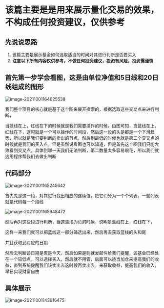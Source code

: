 # 该篇主要是是用来展示量化交易的效果，不构成任何投资建议，仅供参考

## 先说说思路

1. 该篇主要是展示基金如何选取适当的时间对其进行判断是否要买入
2. **注意以下所有内容仅供参考，不做任何投资建议，投资有风险，投资需谨慎**

## 首先第一步学会看图，这是由单位净值和5日线和20日线组成的图形

![image-20211001164625538](https://cdn.jsdelivr.net/gh/13060923171/images@main/img/image-20211001164625538.png)

我们整个项目的核心就是基于这个图来展开探索的，根据选取这些交叉点来进行判断，

当蓝线在上，红线在下的时候就是我们需要操作的时候，由图可知，当蓝线在上，红线在下，这时就是一个可以操作的时间段，然后这一段的头是都是一个下滑趋势，所以就是我们要判断的卖出的节点，然后到最低的时候也就是第二个交叉点的时候就是我们的买入点，但是虽然说看图也可以知道，但是首先这个图我们只能大致看到交叉点，具体到哪一天我们无法判断，第二数量太多容易眼花，所以我们就选用程序帮我们去做出判断

## 代码部分

![image-20211001165245642](https://cdn.jsdelivr.net/gh/13060923171/images@main/img/image-20211001165245642.png)

首先先是这一段，对其进行找出相应的连续值，把它们分为一个个列表，一些列表就是代码每一个段线

![image-20211001165948472](https://cdn.jsdelivr.net/gh/13060923171/images@main/img/image-20211001165948472.png)

然后再对这些段进行判断，当这些段为负的时候，说明是蓝线在上，红线在下，

这样一来我们就可以把蓝线这一部分筛选出来，然后再去获取蓝线的头和尾

并且获取到对应的日期

然后去判断该日期是否是今天，然后如果是则就发邮件给我们提醒，该基金已经处在一个较低点，可以选择买入，然后就不用管，后面可以适当加仓来提高我们的收益，直到系统提醒我们该卖出去这时候再卖出去，来获取收益，提高我们的收入，早日实现财富自由

## 具体展示

![image-20211001143916475](https://cdn.jsdelivr.net/gh/13060923171/images@main/img/image-20211001143916475-16330789732911.png)

